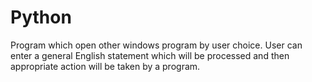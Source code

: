 # Python
Program which open other windows program by user choice. 
User can enter a general English statement which will be processed and then appropriate action will be taken by a program.  
